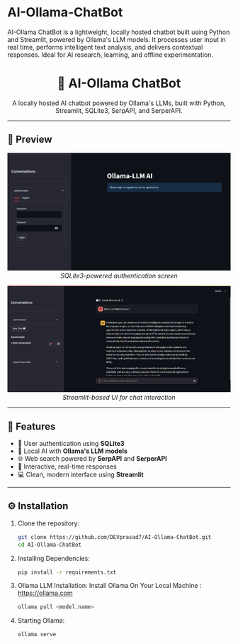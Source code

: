 # AI-Ollama-ChatBot
AI-Ollama ChatBot is a lightweight, locally hosted chatbot built using Python and Streamlit, powered by Ollama's LLM models. It processes user input in real time, performs intelligent text analysis, and delivers contextual responses. Ideal for AI research, learning, and offline experimentation.

<h1 align="center">🤖 AI-Ollama ChatBot</h1>

<p align="center">
  A locally hosted AI chatbot powered by Ollama's LLMs, built with Python, Streamlit, SQLite3, SerpAPI, and SerperAPI.
</p>

---

## 📸 Preview

<!-- Add your screenshots below -->
<p align="center">
  <img src="images/screenshot1.png" alt="Authentication Page" width="600"/>
  <br/>
  <em>SQLite3-powered authentication screen</em>
</p>

<p align="center">
  <img src="images/screenshot2.png" alt="ChatBot Home UI" width="600"/>
  <br/>
  <em>Streamlit-based UI for chat interaction</em>
</p>

---

## 🚀 Features

- 🔐 User authentication using **SQLite3**
- 🧠 Local AI with **Ollama's LLM models**
- 🌐 Web search powered by **SerpAPI** and **SerperAPI**
- 💬 Interactive, real-time responses
- 💻 Clean, modern interface using **Streamlit**

---

## ⚙️ Installation

1. Clone the repository:
   ```bash
   git clone https://github.com/DEVprasad7/AI-Ollama-ChatBot.git
   cd AI-Ollama-ChatBot

2. Installing Dependencies:
   ```bash
   pip install -r requirements.txt

3. Ollama LLM Installation:
    Install Ollama On Your Local Machine : https://ollama.com

    ```bash
    ollama pull <model.name>

4. Starting Ollama:
    ```bash
    ollama serve